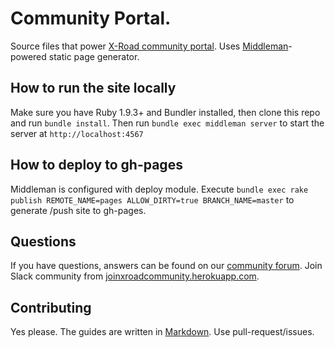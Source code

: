Community Portal.
================

Source files that power [X-Road community portal](http://jointxroad.github.io/).
Uses [Middleman](https://github.com/middleman/middleman)-powered static page generator.

## How to run the site locally

Make sure you have Ruby 1.9.3+ and Bundler installed, then clone this repo and run `bundle install`.
Then run `bundle exec middleman server` to start the server at `http://localhost:4567`

## How to deploy to gh-pages

Middleman is configured with deploy module. Execute `bundle exec rake publish REMOTE_NAME=pages ALLOW_DIRTY=true BRANCH_NAME=master` to generate
/push site to gh-pages.


## Questions

If you have questions, answers can be found on our [community forum](http://jointxroad.slack.com/). Join Slack community from [joinxroadcommunity.herokuapp.com](joinxroadcommunity.herokuapp.com).

## Contributing

Yes please.
The guides are written in [Markdown](http://daringfireball.net/projects/markdown/).
Use pull-request/issues.
